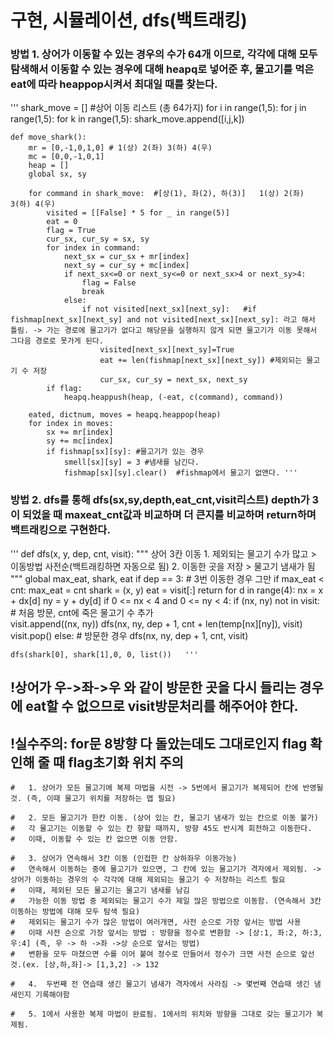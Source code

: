 # 구현, 시뮬레이션, dfs(백트래킹)
### 방법 1. 상어가 이동할 수 있는 경우의 수가 64개 이므로, 각각에 대해 모두 탐색해서 이동할 수 있는 경우에 대해 heapq로 넣어준 후, 물고기를 먹은 eat에 따라 heappop시켜서 최대일 때를 찾는다.

'''
    shark_move = []  #상어 이동 리스트 (총 64가지)
    for i in range(1,5):
        for j in range(1,5):
            for k in range(1,5):
                shark_move.append([i,j,k])

    def move_shark():
        mr = [0,-1,0,1,0] # 1(상) 2(좌) 3(하) 4(우)
        mc = [0,0,-1,0,1]
        heap = []
        global sx, sy

        for command in shark_move:  #[상(1), 좌(2), 하(3)]   1(상) 2(좌) 3(하) 4(우)
            visited = [[False] * 5 for _ in range(5)]
            eat = 0
            flag = True
            cur_sx, cur_sy = sx, sy
            for index in command:
                next_sx = cur_sx + mr[index]
                next_sy = cur_sy + mc[index]
                if next_sx<=0 or next_sy<=0 or next_sx>4 or next_sy>4:
                    flag = False
                    break
                else:
                    if not visited[next_sx][next_sy]:   #if fishmap[next_sx][next_sy] and not visited[next_sx][next_sy]: 라고 해서 틀림. -> 가는 경로에 물고기가 없다고 해당문을 실행하지 않게 되면 물고기가 이동 못해서 그다음 경로로 못가게 된다.
                        visited[next_sx][next_sy]=True
                        eat += len(fishmap[next_sx][next_sy]) #제외되는 물고기 수 저장
                        cur_sx, cur_sy = next_sx, next_sy
            if flag:
                heapq.heappush(heap, (-eat, c(command), command))

        eated, dictnum, moves = heapq.heappop(heap)
        for index in moves:
            sx += mr[index]
            sy += mc[index]
            if fishmap[sx][sy]: #물고기가 있는 경우
                smell[sx][sy] = 3 #냄새를 남긴다.
                fishmap[sx][sy].clear()  #fishmap에서 물고기 없앤다. '''



### 방법 2. dfs를 통해 dfs(sx,sy,depth,eat_cnt,visit리스트) depth가 3이 되었을 때 maxeat_cnt값과 비교하며 더 큰지를 비교하며 return하며 백트래킹으로 구현한다.

'''
    def dfs(x, y, dep, cnt, visit):
        """
        상어 3칸 이동
        1. 제외되는 물고기 수가 많고 > 이동방법 사전순(백트래킹하면 자동으로 됨) 
        2. 이동한 곳을 저장 > 물고기 냄새가 됨  
        """
        global max_eat, shark, eat
        if dep == 3:   # 3번 이동한 경우 그만 
            if max_eat < cnt:
                max_eat = cnt
                shark = (x, y)
                eat = visit[:]
            return
        for d in range(4):
            nx = x + dx[d]
            ny = y + dy[d]
            if 0 <= nx < 4 and 0 <= ny < 4:
                if (nx, ny) not in visit:  # 처음 방문, cnt에 죽은 물고기 수 추가  
                    visit.append((nx, ny))
                    dfs(nx, ny, dep + 1, cnt + len(temp[nx][ny]), visit)
                    visit.pop()
                else:  # 방문한 경우
                    dfs(nx, ny, dep + 1, cnt, visit)

    dfs(shark[0], shark[1],0, 0, list())   '''


## !상어가 우->좌->우 와 같이 방문한 곳을 다시 들리는 경우에 eat할 수 없으므로 visit방문처리를 해주어야 한다. 
## !실수주의: for문 8방향 다 돌았는데도 그대로인지 flag 확인해 줄 때 flag초기화 위치 주의


    #   1. 상어가 모든 물고기에 복제 마법을 시전 -> 5번에서 물고기가 복제되어 칸에 반영될 것. (즉, 이때 물고기 위치를 저장하는 맵 필요)

    #   2. 모든 물고기가 한칸 이동. (상어 있는 칸, 물고기 냄새가 있는 칸으로 이동 불가)
    #   각 물고기는 이동할 수 있는 칸 향할 때까지, 방향 45도 반시계 회전하고 이동한다.
    #   이때, 이동할 수 있는 칸 없으면 이동 안함.

    #   3. 상어가 연속해서 3칸 이동 (인접한 칸 상하좌우 이동가능)
    #   연속해서 이동하는 중에 물고기가 있으면, 그 칸에 있는 물고기가 격자에서 제외됨. -> 상어가 이동하는 경우의 수 각각에 대해 제외되는 물고기 수 저장하는 리스트 필요
    #   이때, 제외된 모든 물고기는 물고기 냄새를 남김
    #   가능한 이동 방법 중 제외되는 물고기 수가 제일 많은 방법으로 이동함. (연속해서 3칸 이동하는 방법에 대해 모두 탐색 필요)
    #   제외되는 물고기 수가 많은 방법이 여러개면, 사전 순으로 가장 앞서는 방법 사용
    #   이때 사전 순으로 가장 앞서는 방법 : 방향을 정수로 변환함 -> [상:1, 좌:2, 하:3, 우:4] (즉, 우 -> 하 ->좌 ->상 순으로 앞서는 방법)
    #   변환을 모두 마쳤으면 수를 이어 붙여 정수로 만들어서 정수가 크면 사전 순으로 앞선 것.(ex. [상,하,좌]-> [1,3,2] -> 132

    #   4.  두번째 전 연습때 생긴 물고기 냄새가 격자에서 사라짐 -> 몇번째 연습때 생긴 냄새인지 기록해야함
    
    #   5. 1에서 사용한 복제 마법이 완료됨. 1에서의 위치와 방향을 그대로 갖는 물고기가 복제됨.
